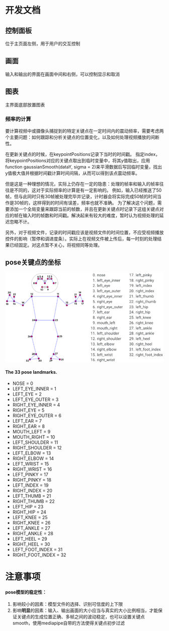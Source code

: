 # 开发文档

## 控制面板
位于主页面左侧，用于用户的交互控制

## 画面
输入和输出的界面在画面中间和右侧，可以控制显示和取消
## 图表
主界面底部放置图表
### 频率的计算
要计算视频中或摄像头捕捉到的特定关键点在一定时间内的震动频率，需要考虑两个主要问题：如何跟踪和分析关键点的位置变化，以及如何处理视频播放的间断性。

在更新关键点的时候，在keypointPositions记录下当时的时间戳。
指定index，将keypointPositions对应的关键点取出到临时变量中，将其y值取出，应用function gaussianSmooth(dataY, sigma = 2)来平滑数据后写回临时变量，找出y值极大值并根据时间戳计算时间间隔，从而可以得到该点震动频率。

但是这是一种理想的情况，实际上仍存在一定的隐患：处理的帧率和输入的帧率往往是不同的，这对于实际频率的计算是有一定影响的。
例如，输入已经推送了50帧，但与此同时只有30帧被处理完毕并记录，计时器会将实际完成50帧的时间当作是30帧的，这样得到的时间有误差，频率也就不准确。
为了解决这个问题，需要添加一个全局变量来跟踪当前的帧数，并且在更新关键点时记录下这组关键点对应的帧在输入时的帧数和时间戳。解决起来有较大的难度，暂时认为视频处理的延迟忽略不计。

另外，对于视频文件，记录的时间戳应该是视频文件的时间位置，不应受视频播放控件的影响（暂停和调进度条）。实际上在视频文件被上传后，每一时刻的处理结果已经固定。对这点暂不关心，将视频同等处理。

## pose关键点的坐标
![img.png](img.png)
#### The 33 pose landmarks.
* NOSE = 0
* LEFT_EYE_INNER = 1
* LEFT_EYE = 2
* LEFT_EYE_OUTER = 3
* RIGHT_EYE_INNER = 4
* RIGHT_EYE = 5
* RIGHT_EYE_OUTER = 6
* LEFT_EAR = 7
* RIGHT_EAR = 8
* MOUTH_LEFT = 9
* MOUTH_RIGHT = 10
* LEFT_SHOULDER = 11
* RIGHT_SHOULDER = 12
* LEFT_ELBOW = 13
* RIGHT_ELBOW = 14
* LEFT_WRIST = 15
* RIGHT_WRIST = 16
* LEFT_PINKY = 17
* RIGHT_PINKY = 18
* LEFT_INDEX = 19
* RIGHT_INDEX = 20
* LEFT_THUMB = 21
* RIGHT_THUMB = 22
* LEFT_HIP = 23
* RIGHT_HIP = 24
* LEFT_KNEE = 25
* RIGHT_KNEE = 26
* LEFT_ANKLE = 27
* RIGHT_ANKLE = 28
* LEFT_HEEL = 29
* RIGHT_HEEL = 30
* LEFT_FOOT_INDEX = 31
* RIGHT_FOOT_INDEX = 32

# 注意事项
#### pose模型的稳定性：
1. 影响较小的因素：模型文件的选择、识别可信度的上下限
2. 影响**明显**的因素：输入、输出画面的大小应当与真实的大小比例相当，才能保证关键点的生成位置正确、多帧之间的波动稳定，也可以设置关键点smooth，使用mediapipe自带的方法使得关键点初步过滤

